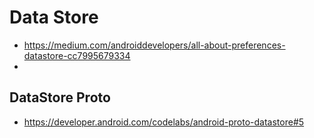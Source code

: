 # Data Store
- https://medium.com/androiddevelopers/all-about-preferences-datastore-cc7995679334
-

## DataStore Proto
- https://developer.android.com/codelabs/android-proto-datastore#5
